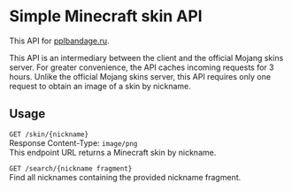 # Simple Minecraft skin API
This API for [pplbandage.ru](https://pplbandage.ru).  

This API is an intermediary between the client and the official Mojang skins server. For greater convenience, the API caches incoming requests for 3 hours. Unlike the official Mojang skins server, this API requires only one request to obtain an image of a skin by nickname.

## Usage
`GET /skin/{nickname}`  
Response Content-Type: `image/png`  
This endpoint URL returns a Minecraft skin by nickname.

`GET /search/{nickname fragment}`  
Find all nicknames containing the provided nickname fragment.